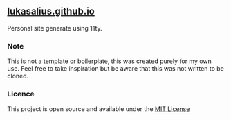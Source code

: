 ## [lukasalius.github.io](https://lukasalius.github.io)

Personal site generate using 11ty.

### Note

This is not a template or boilerplate, this was created purely for my own use. Feel free to take inspiration but be aware that this was not written to be cloned.

### Licence

This project is open source and available under the [MIT License](LICENSE)
